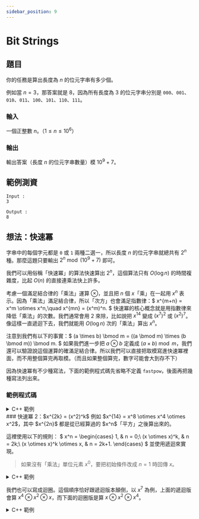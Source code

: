```yaml
---
sidebar_position: 9
---
```


Bit Strings
===

題目
---
你的任務是算出長度為 $n$ 的位元字串有多少個。

例如當 $n = 3$，那答案就是 $8$，因為所有長度為 $3$ 的位元字串分別是 `000`、`001`、`010`、`011`、`100`、`101`、`110`、`111`。

### 輸入
一個正整數 $n$。（$1 \le n \le 10^6$）

### 輸出
輸出答案（長度 $n$ 的位元字串數量）模 $10^9+7$。


範例測資
---

```
Input :
3

Output :
8
```

想法：快速冪
---
字串中的每個字元都是 `0` 或 `1` 兩種二選一，所以長度 $n$ 的位元字串就總共有 $2^n$ 種。那麼這題只要輸出 $2^n \bmod (10^9+7)$ 即可。

我們可以用俗稱「快速冪」的算法快速算出 $2^n$，這個算法只有 $O(\log n)$ 的時間複雜度，比起 $O(n)$ 的直接連乘法快上許多。

考慮一個滿足結合律的「乘法」運算 $\otimes$，並且把 $n$ 個 $x$「乘」在一起用 $x^n$ 表示。因為「乘法」滿足結合律，所以「次方」也會滿足指數律：$
  x^{m+n} = x^m \otimes x^n,\quad
  x^{mn} = (x^m)^n.
$ 快速冪的核心概念就是用指數律來降低「乘法」的次數。我們通常會用 $2$ 來除，比如說把 $x^{14}$ 變成 $(x^7)^2$ 或 $(x^2)^7$。像這樣一直遞迴下去，我們就能用 $O(\log n)$ 次的「乘法」算出 $x^n$。

注意到我們有以下的事實：$
  (a \times b) \bmod m = ((a \bmod m) \times (b \bmod m)) \bmod m.
$ 如果我們進一步把 $a \otimes b$ 定義成 $(a \times b) \bmod m$，我們還可以驗證說這個運算的確滿足結合律。所以我們可以直接把取模寫進快速冪裡面，而不用整個算完再取模。（而且如果整個算完，數字可能會大到存不下）

因為快速冪有不少種寫法，下面的範例程式碼先省略不定義 `fastpow`，後面再把幾種寫法列出來。

### 範例程式碼
<details>
<summary>C++ 範例 </summary>
```cpp
#include <iostream>
using namespace std;

int MOD = 1000000007;
int fastpow(int x, int n);

int main() {
    int n;
    cin >> n;
    cout << fastpow(2, n);
}
```
</details>

### 快速冪 1：$x^{2k} = (x^k)^2$
例如 $x^{14} = ((x^2 \otimes x)^2 \otimes x)^2$。

這裡使用以下的規則：$
  x^n = \begin{cases}
    1, & n = 0;\\
    x^k \otimes x^k, & n = 2k;\\
    x^k \otimes x^k \otimes x, & n = 2k+1.
  \end{cases}
$ 並使用遞迴來實現。

> 如果沒有「乘法」單位元素 $x^0$，要把初始條件改成 $n = 1$ 時回傳 $x$。

<details>
<summary>C++ 範例</summary>
```cpp
int fastpow(int x, int n) {
    if (n == 0)
        return 1;
    int u = fastpow(x, n/2);
    u = (u * u) % MOD;
    if (n % 2)
        u = (u * x) % MOD;
    return u;
}
```
</details>
### 快速冪 2：$x^{2k} = (x^2)^k$
例如 $x^{14} = x^8 \otimes x^4 \otimes x^2$，其中 $x^{2n}$ 都是從已經算過的 $x^n$「平方」之後算出來的。

這裡使用以下的規則： $
  x^n = \begin{cases}
    1, & n = 0;\\
    (x \otimes x)^k, & n = 2k;\\
    (x \otimes x)^k \otimes x, & n = 2k+1.
  \end{cases}
$ 並使用遞迴來實現。

> 如果沒有「乘法」單位元素 $x^0$，要把初始條件改成 $n = 1$ 時回傳 $x$。
<details>
<summary>C++ 範例</summary>
```cpp
int fastpow(int x, int n) {
    if (n == 0)
        return 1;
    int u = fastpow((x * x) % MOD, n/2);
    if (n % 2)
        u = (u * x) % MOD;
    return u;
}
```
</details>

我們也可以寫成迴圈。這個順序恰好跟遞迴版本顛倒，以 $x^7$ 為例，上面的遞迴版會算 $x^4 \otimes x^2 \otimes x$，而下面的迴圈版是算 $x \otimes x^2 \otimes x^4$。

<details>
<summary>C++ 範例 </summary>
```cpp
int fastpow(int x, int n) {
    int r = 1;
    while (n) {
        if (n % 2)
            r = (r * x) % MOD;
        x = (x * x) % MOD;
        n /= 2;
    }
    return u;
}
```
</details>
